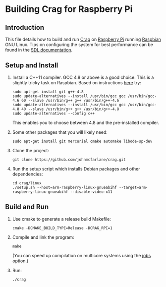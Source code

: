 # Building Crag for Raspberry Pi

## Introduction

This file details how to build and run [Crag](https://github.com/johnmcfarlane/crag) on [Raspberry Pi](http://www.raspberrypi.org/) running [Raspbian](http://www.raspbian.org/) GNU Linux. Tips on configuring the system for best performance can be found in the [SDL documentation](https://hg.libsdl.org/SDL/file/tip/docs/README-raspberrypi.md).

## Setup and Install

1. Install a C++11 compiler. GCC 4.8 or above is a good choice. This is a slightly tricky task on Raspbian. Based on instructions [here](http://www.raspberrypi.org/forums/viewtopic.php?f=33&t=22938) try:

   ```
   sudo apt-get install git g++-4.8
   sudo update-alternatives --install /usr/bin/gcc gcc /usr/bin/gcc-4.6 60 --slave /usr/bin/g++ g++ /usr/bin/g++-4.6
   sudo update-alternatives --install /usr/bin/gcc gcc /usr/bin/gcc-4.8 40 --slave /usr/bin/g++ g++ /usr/bin/g++-4.8
   sudo update-alternatives --config c++
   ```

   This enables you to choose between 4.8 and the pre-installed compiler.

2. Some other packages that you will likely need:

   `sudo apt-get install git mercurial cmake automake libode-sp-dev`

3. Clone the project:

   `git clone https://github.com/johnmcfarlane/crag.git`

4. Run the setup script which installs Debian packages and other dependencies:

   ```
   cd crag/linux
   ./setup.sh --host=arm-raspberry-linux-gnueabihf --target=arm-raspberry-linux-gnueabihf --disable-video-x11
   ```

## Build and Run

1. Use cmake to generate a release build Makefile:

   `cmake -DCMAKE_BUILD_TYPE=Release -DCRAG_RPI=1`

2. Compile and link the program:

   `make`

   (You can speed up compilation on multicore systems using the [jobs](https://www.gnu.org/software/make/manual/html_node/Parallel.html) option.)

3. Run:

   `./crag`

